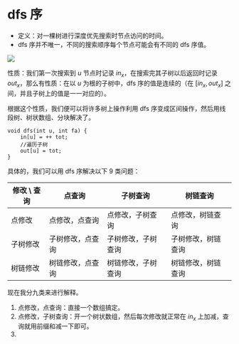 # dfs 序
- 定义：对一棵树进行深度优先搜索时节点访问的时间。
- dfs 序并不唯一，不同的搜索顺序每个节点可能会有不同的 dfs 序值。

![](https://cdn.luogu.com.cn/upload/image_hosting/9w8ofg13.png)

性质：我们第一次搜索到 $u$ 节点时记录 $in_x$，在搜索完其子树以后返回时记录 $out_x$，那么有性质：在以 $u$ 为根的子树中，dfs 序的值是连续的（在 $[in_x, out_x]$ 之间，并且子树上的值是一一对应的）。

根据这个性质，我们便可以将许多树上操作利用 dfs 序变成区间操作，然后用线段树、树状数组、分块解决了。
```
void dfs(int u, int fa) {
    in[u] = ++ tot;
    //遍历子树
    out[u] = tot;
}
```

具体的，我们可以用 dfs 序解决以下 9 类问题：

| 修改 \ 查询 | 点查询       | 子树查询       | 树链查询       |
|-----------|-------------|---------------|---------------|
| 点修改     | 点修改，点查询 | 点修改，子树查询 | 点修改，树链查询 |
| 子树修改   | 子树修改，点查询 | 子树修改，子树查询 | 子树修改，树链查询 |
| 树链修改   | 树链修改，点查询 | 树链修改，子树查询 | 树链修改，树链查询 |

现在我分九类来进行解释。
1. 点修改，点查询：直接一个数组搞定。
2. 点修改，子树查询：开一个树状数组，然后每次修改就正常在 $in_x$ 上加减，查询就用前缀和减一下即可。
3. 
